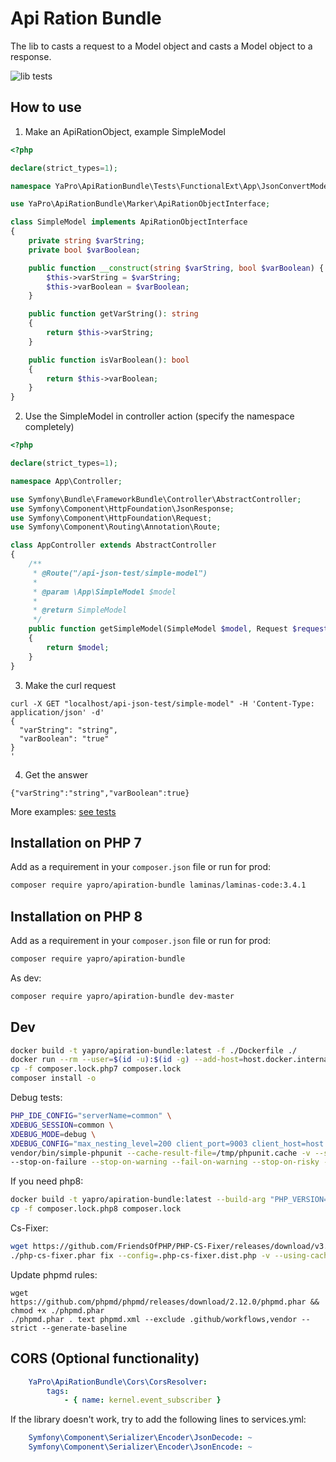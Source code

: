 # Api Ration Bundle

The lib to casts a request to a Model object and casts a Model object to a response.

![lib tests](https://github.com/yapro/apiration-bundle/actions/workflows/main.yml/badge.svg)

## How to use

1. Make an ApiRationObject, example SimpleModel
```php
<?php

declare(strict_types=1);

namespace YaPro\ApiRationBundle\Tests\FunctionalExt\App\JsonConvertModel;

use YaPro\ApiRationBundle\Marker\ApiRationObjectInterface;

class SimpleModel implements ApiRationObjectInterface
{
    private string $varString;
    private bool $varBoolean;

    public function __construct(string $varString, bool $varBoolean) {
        $this->varString = $varString;
        $this->varBoolean = $varBoolean;
    }

    public function getVarString(): string
    {
        return $this->varString;
    }

    public function isVarBoolean(): bool
    {
        return $this->varBoolean;
    }
}
```
2. Use the SimpleModel in controller action (specify the namespace completely)
```php
<?php

declare(strict_types=1);

namespace App\Controller;

use Symfony\Bundle\FrameworkBundle\Controller\AbstractController;
use Symfony\Component\HttpFoundation\JsonResponse;
use Symfony\Component\HttpFoundation\Request;
use Symfony\Component\Routing\Annotation\Route;

class AppController extends AbstractController
{
    /**
     * @Route("/api-json-test/simple-model")
     *
     * @param \App\SimpleModel $model
     *
     * @return SimpleModel
     */
    public function getSimpleModel(SimpleModel $model, Request $request): SimpleModel
    {
        return $model;
    }
}
```
3. Make the curl request
```shell
curl -X GET "localhost/api-json-test/simple-model" -H 'Content-Type: application/json' -d'
{
  "varString": "string",
  "varBoolean": "true"
}
'
```
4. Get the answer
```shell
{"varString":"string","varBoolean":true}
```
More examples: [see tests](tests/Functional/Api/JsonTest.php)

## Installation on PHP 7

Add as a requirement in your `composer.json` file or run for prod:
```sh
composer require yapro/apiration-bundle laminas/laminas-code:3.4.1
```

## Installation on PHP 8

Add as a requirement in your `composer.json` file or run for prod:
```sh
composer require yapro/apiration-bundle
```

As dev:
```sh
composer require yapro/apiration-bundle dev-master
```

Dev
------------
```sh
docker build -t yapro/apiration-bundle:latest -f ./Dockerfile ./
docker run --rm --user=$(id -u):$(id -g) --add-host=host.docker.internal:host-gateway -it --rm -v $(pwd):/app -w /app yapro/apiration-bundle:latest bash
cp -f composer.lock.php7 composer.lock
composer install -o
```
Debug tests:
```sh
PHP_IDE_CONFIG="serverName=common" \
XDEBUG_SESSION=common \
XDEBUG_MODE=debug \
XDEBUG_CONFIG="max_nesting_level=200 client_port=9003 client_host=host.docker.internal" \
vendor/bin/simple-phpunit --cache-result-file=/tmp/phpunit.cache -v --stderr --stop-on-incomplete --stop-on-defect \
--stop-on-failure --stop-on-warning --fail-on-warning --stop-on-risky --fail-on-risky --testsuite=Unit,Functional
```
If you need php8:
```sh
docker build -t yapro/apiration-bundle:latest --build-arg "PHP_VERSION=8" -f ./Dockerfile ./
cp -f composer.lock.php8 composer.lock
````

Cs-Fixer:
```sh
wget https://github.com/FriendsOfPHP/PHP-CS-Fixer/releases/download/v3.8.0/php-cs-fixer.phar && chmod +x ./php-cs-fixer.phar
./php-cs-fixer.phar fix --config=.php-cs-fixer.dist.php -v --using-cache=no --allow-risky=yes
```

Update phpmd rules:
```shell
wget https://github.com/phpmd/phpmd/releases/download/2.12.0/phpmd.phar && chmod +x ./phpmd.phar
./phpmd.phar . text phpmd.xml --exclude .github/workflows,vendor --strict --generate-baseline
```

## CORS (Optional functionality)

```yaml
    YaPro\ApiRationBundle\Cors\CorsResolver:
        tags:
            - { name: kernel.event_subscriber }
```

If the library doesn't work, try to add the following lines to services.yml:
```yaml
    Symfony\Component\Serializer\Encoder\JsonDecode: ~
    Symfony\Component\Serializer\Encoder\JsonEncode: ~
```

